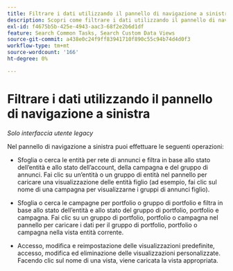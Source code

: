 ```yaml
---
title: Filtrare i dati utilizzando il pannello di navigazione a sinistra
description: Scopri come filtrare i dati utilizzando il pannello di navigazione a sinistra.
exl-id: f4675b5b-425e-4943-aac3-68f2e2b6d1df
feature: Search Common Tasks, Search Custom Data Views
source-git-commit: a438e0c24f9ff83941710f890c55c94b74d4d0f3
workflow-type: tm+mt
source-wordcount: '166'
ht-degree: 0%

---
```


# Filtrare i dati utilizzando il pannello di navigazione a sinistra

*Solo interfaccia utente legacy*

Nel pannello di navigazione a sinistra puoi effettuare le seguenti operazioni:

* Sfoglia o cerca le entità per rete di annunci e filtra in base allo stato dell’entità e allo stato dell’account, della campagna e del gruppo di annunci. Fai clic su un’entità o un gruppo di entità nel pannello per caricare una visualizzazione delle entità figlio (ad esempio, fai clic sul nome di una campagna per visualizzarne i gruppi di annunci figlio).

* Sfoglia o cerca le campagne per portfolio o gruppo di portfolio e filtra in base allo stato dell’entità e allo stato del gruppo di portfolio, portfolio e campagna. Fai clic su un gruppo di portfolio, portfolio o campagna nel pannello per caricare i dati per il gruppo di portfolio, portfolio o campagna nella vista entità corrente.

* Accesso, modifica e reimpostazione delle visualizzazioni predefinite, accesso, modifica ed eliminazione delle visualizzazioni personalizzate. Facendo clic sul nome di una vista, viene caricata la vista appropriata.
